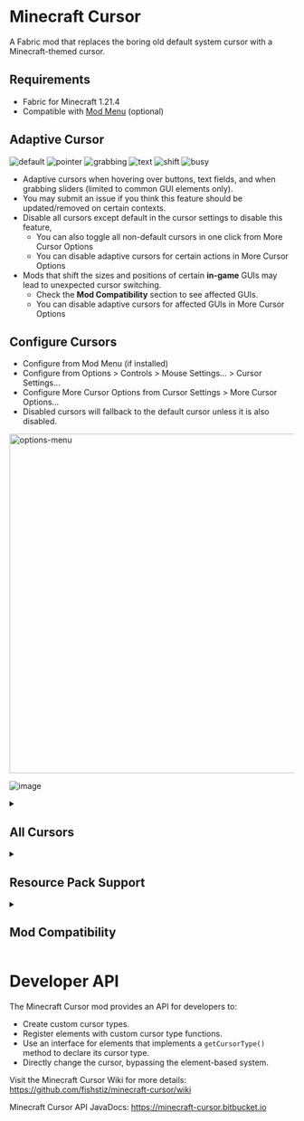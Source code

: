 # Minecraft Cursor

A Fabric mod that replaces the boring old default system cursor with a Minecraft-themed cursor.

## Requirements
- Fabric for Minecraft 1.21.4
- Compatible with [Mod Menu](https://modrinth.com/mod/modmenu) (optional)

## Adaptive Cursor
![default](https://github.com/user-attachments/assets/6c632b54-e284-47a0-8634-f4ba1ef03f29)
![pointer](https://github.com/user-attachments/assets/83a41d81-5a0b-4399-8d70-61ca421117c0)
![grabbing](https://github.com/user-attachments/assets/bdcd6392-a8bb-40af-b2fa-10a465363545)
![text](https://github.com/user-attachments/assets/049fc447-6f3f-4c7a-a0a2-b87d0348c593)
![shift](https://github.com/user-attachments/assets/27f97a5c-be91-45c9-ad5d-91a5e162fb50)
![busy](https://github.com/user-attachments/assets/2b4e338a-7068-4998-8f79-e7ccfc3a97fa)

- Adaptive cursors when hovering over buttons, text fields, and when grabbing sliders (limited to common GUI elements only).
- You may submit an issue if you think this feature should be updated/removed on certain contexts.
- Disable all cursors except default in the cursor settings to disable this feature,
  - You can also toggle all non-default cursors in one click from More Cursor Options
  - You can disable adaptive cursors for certain actions in More Cursor Options
- Mods that shift the sizes and positions of certain **in-game** GUIs may lead to unexpected cursor switching.
  - Check the **Mod Compatibility** section to see affected GUIs.
  - You can disable adaptive cursors for affected GUIs in More Cursor Options

## Configure Cursors
- Configure from Mod Menu (if installed)
- Configure from Options > Controls > Mouse Settings... > Cursor Settings...
- Configure More Cursor Options from Cursor Settings > More Cursor Options...
- Disabled cursors will fallback to the default cursor unless it is also disabled.

<img alt="options-menu" src="https://github.com/user-attachments/assets/6f8ca20a-5950-4d7d-ae0f-9a27996190a6" style="width:600px;"/>  

![image](https://github.com/user-attachments/assets/74d6e272-78ce-4735-8813-ac50a91f3485)

<details>
<summary><h2>All Cursors</h2></summary>
  <table>
    <thead>
      <tr>
        <th>Cursor Name</th>
        <th>Key</th>
        <th>Image</th>
        <th>When it is used</th>
      </tr>
    </thead>
    <tbody>
      <tr>
        <td>Default</td>
        <td><code>default</code></td>
        <td><img src="https://github.com/user-attachments/assets/6c632b54-e284-47a0-8634-f4ba1ef03f29" width="32" alt="default"/></td>
        <td>
          <ul>
            <li>The default cursor.</li>
            <li>If another cursor is disabled.</li>
          </ul>
        </td>
      </tr>
      <tr>
        <td>Pointer</td>
        <td><code>pointer</code></td>
        <td><img src="https://github.com/user-attachments/assets/83a41d81-5a0b-4399-8d70-61ca421117c0" width="32" alt="pointer" /></td>
        <td>
          <span>Hovered over:</span>
          <ul>
            <li>Discoverable <code>PressableWidget</code> elements.</li>
            <li>Inventory slots with item/s.</li>
            <li>Creative inventory tabs.</li>
            <li>Recipe book tabs and recipes.</li>
            <li>Available enchantments in the enchanting table.</li>
            <li>Available stonecutter recipes.</li>
            <li>Available loom patterns.</li>
            <li>Crafter slots.</li>
          </ul>
        </td>
      </tr>
      <tr>
        <td>Text</td>
        <td><code>text</code></td>
        <td><img src="https://github.com/user-attachments/assets/049fc447-6f3f-4c7a-a0a2-b87d0348c593" width="32" alt="text"/></td>
        <td>
          <ul>
            <li>Hovered over discoverable <code>TextFieldWidget</code> elements.</li>
            <li>Hovered inside Book and Quill book.</li>
          </ul>
        </td>
      </tr>
      <tr>
        <td>Grabbing</td>
        <td><code>grabbing</code></td>
        <td><img src="https://github.com/user-attachments/assets/bdcd6392-a8bb-40af-b2fa-10a465363545" width="32" alt="grabbing"/></td>
        <td>
          <ul>
            <li>Grabbing items.</li>
            <li>Dragging the slider in discoverable <code>SliderWidget</code> elements.</li>
          </ul>
        </td>
      </tr>
      <tr>
        <td>Shift</td>
        <td><code>shift</code></td>
        <td><img src="https://github.com/user-attachments/assets/27f97a5c-be91-45c9-ad5d-91a5e162fb50" width="32" alt="shift"/></td>
        <td>
          <span>Shift is pressed and mouse is hovered over:</span>
          <ul>
            <li>Inventory slots with item/s.</li>
            <li>Creative inventory destroy item slot.</li>
            <li>Recipe book recipes.</li>
            <li>Villager trade offers.</li>
          </ul>
        </td>
      </tr>
      <tr>
        <td>Busy</td>
        <td><code>busy</code></td>
        <td><img src="https://github.com/user-attachments/assets/2b4e338a-7068-4998-8f79-e7ccfc3a97fa" width="32" alt="busy"/></td>
        <td>
          <span>In loading screens: </span>
          <ul>
            <li><code>MessageScreen</code></li>
            <li><code>DownloadingTerrainScreen</code></li>
            <li><code>ProgressScreen</code></li>
            <li><code>LevelLoadingScreen</code></li>
          </ul>
        </td>
      </tr>
    </tbody>
  </table>
</details>

<details>
  <summary><h2>Resource Pack Support</h2></summary>
  <h3>Image Format</h3>
  <ul>
    <li>32x32 pixels</li>
    <li>png format</li>
  </ul>

  <h3>File Structure</h3>
  <pre><code>└── minecraft-cursor/
    ├── atlases/
    │   └── cursors.json
    └── textures/
        └── cursors/
            ├── busy.png
            ├── default.png
            ├── grabbing.png
            ├── pointer.png
            ├── shift.png
            └── text.png</code></pre>

  <h3>Custom Configuration</h3>
  <ul>
    <li>Define a custom configuration for your resource pack in <code>atlases/cursors.json</code>.</li>
    <li>Can be overridden by users through the Cursor Settings menu.</li>
    <li>The user's config will reset to the provided config when changing resource packs.</li>
  </ul>

  <p><strong>Example</strong> <code>cursors.json</code>:</p>
  <pre><code>{
  "settings": {
    "default": {
      "xhot": 7,
      "yhot": 3,
      "scale": 0.8
    },
    "pointer": {
      "xhot": 7,
      "yhot": 3,
      "scale": 0.8
    },
    "text": {
      "xhot": 12,
      "yhot": 15,
      "scale": 0.8
    },
    "grabbing": {
      "enabled": false 
    },
    "shift": {
      "xhot": 11,
      "yhot": 3
    }
  }
}</code></pre>

  <p><strong>All Settings:</strong></p>
  <table>
    <thead>
      <tr>
        <th>Key</th>
        <th>Type</th>
        <th>Range</th>
        <th>Default</th>
        <th>Description</th>
      </tr>
    </thead>
    <tbody>
      <tr>
        <td><code>enabled</code></td>
        <td><code>boolean</code></td>
        <td><code>true</code> or <code>false</code></td>
        <td><code>true</code></td>
        <td>Determines whether the cursor type is enabled or not.</td>
      </tr>
      <tr>
        <td><code>scale</code></td>
        <td><code>float</code></td>
        <td><code>0.50</code> - <code>3.00</code> (incrementing by <code>0.05</code>)</td>
        <td><code>1.00</code></td>
        <td>Specifies the scale factor for the cursor type.</td>
      </tr>
      <tr>
        <td><code>xhot</code></td>
        <td><code>int</code></td>
        <td><code>0</code> - <code>31</code></td>
        <td><code>0</code></td>
        <td>Specifies the x hotspot position.</td>
      </tr>
      <tr>
        <td><code>yhot</code></td>
        <td><code>int</code></td>
        <td><code>0</code> - <code>31</code></td>
        <td><code>0</code></td>
        <td>Specifies the y hotspot position.</td>
      </tr>
    </tbody>
  </table>

  <h3>Animated Cursors</h3>
  <ul>
    <li>Create a sprite sheet in PNG format for the cursor type. The sprites will be evaluated from top to bottom.</li>
    <li>Each sprite must be 32x32 pixels as per usual with no gaps in between.</li>
    <li>The first sprite serves as the fallback cursor type when the animation is disabled by the user, or if the animation data does not load.</li>
    <li>Add a <code>.mcmeta</code> file for the cursor type to register the animation and to specify the animation data.</li>
  </ul>
  <p><strong>Example structure:</strong></p>
  <pre><code>└── minecraft-cursor/
    └── textures/
        └── cursors/
            ├── busy.png
            └── busy.png.mcmeta</code></pre>
  <p><strong>The <code>.mcmeta</code> file is in JSON format: </strong></p>
  <table>
    <thead>
      <th>Key</th>
      <th>Type</th>
      <th>Default</th>
      <th>Description</th>
    </thead>
    <tbody>
      <tr>
        <td><code>mode</code></td>
        <td><code>String</code></td>
        <td><code>loop</code></td>
        <td>
          <p>Determines the animation mode.</p>          
          <table>
            <thead>
              <tr><th colspan="2" align="left">Animation Modes</th></tr>
              <tr>
                <th>Name</th>
                <th>Description</th>
              </tr>
            </thead>
            <tbody>
              <tr>
                <td><code>loop</code></td>
                <td>Repeats in a continuous loop. The default mode.</td>
              </tr>
              <tr>
                <td><code>loop_reverse</code></td>
                <td>Repeats in a continuous loop but in reverse.</td>
              </tr>
              <tr>
                <td><code>forwards</code></td>
                <td>Plays the animation and stops at the last frame.</td>
              </tr>
              <tr>
                <td><code>reverse</code></td>
                <td>Plays the animation in reverse and stops at the first frame.</td>
              </tr>
              <tr>
                <td><code>oscillate</code></td>
                <td>Loops back and forth continuously.</td>
              </tr>
              <tr>
                <td><code>random</code></td>
                <td>Randomly selects frames in a loop. Does not repeat the same frame twice.</td>
              </tr>
              <tr>
                <td><code>random_cycle</code></td>
                <td>Randomly selects frames in a loop, cycling through all frames before repeating.</td>
              </tr>
            </tbody>
          </table>
        </td>
      </tr>
      <tr>
        <td><code>frametime</code></td>
        <td><code>int</code></td>
        <td><code>1</code></td>
        <td>The amount of ticks per frame. Minimum value: <code>1</code>.</td>
      </tr>
      <tr>
        <td><code>frames</code></td>
        <td><code>Array</code></td>
        <td><code>null</code></td>
        <td>
          <p>Determines the order and/or time of the frames to be played.</p>
          <ul>
            <li>If this is <code>null</code>, then the frames will be auto-generated based on the sprite sheet and the given <code>timeframe</code>.</li>
            <li>The array element can either be an <code>int</code> or a <code>Frame</code> object.</li>
            <li>An array element of type <code>int</code> specifies the index of the sprite starting from <code>0</code>.</li>
          </ul>
          <table>
            <thead>
              <tr><th colspan="3" align="left">Frame</th><tr>
              <tr>            
                <th>Key</th>
                <th>Type</th>
                <th>Description</th>
              </tr>
            </thead>
            <tbody>
              <tr>
                <td><code>index</code></td>
                <td><code>int</code></td>
                <td>The index of the sprite starting from <code>0</code>.</td>
              </tr>
              <tr>
                <td><code>time</code></td>
                <td><code>int</code></td>
                <td>The amount of ticks before going to the next frame. Minimum value: <code>1</code>.</td>
              </tr>
            </tbody>
          </table>
        </td>
      </tr>
    </tbody>
  </table>
  <p><strong>Example <code>.mcmeta</code> file:</strong></p>
  <pre><code>{
  "mode": "loop",
  "frametime": 1,
  "frames": [{ "index": 0, "time": 2 }, 1, 2, 3, 2]
}    
</code></pre>

</details>

<details>
<summary><h2>Mod Compatibility</h2></summary>
  <h4>
    Widgets are automatically registered by this mod with the following conditions:&nbsp;
  </h4>
  <ul>
    <li>Pointer elements must be an instance of <code>PressableWidget</code>
        or <code>SliderWidget</code>
    </li>
      <ul>
        <li>
          <code>ClickableWidget</code> is not registered as they are not always a button. For example: <code>ScrollableWidget</code> is a subclass of <code>ClickableWidget</code>
        </li>
      </ul>
    <li>Text elements must be an instance of <code>TextFieldWidget</code></li>
    <li>They must be a child of <code>ParentElement</code> (e.g. <code>Screen</code>), 
      accessible through <code>children()</code> method
    </li>
    <li>Container elements must be an instance of <code>ParentElement</code>
      and nested containers must be an instance and child of <code>ParentElement</code>
    </li>
   </ul>
   <h4>GUI "elements" that may be affected from shifting their positions and sizes:</h4>
   <ul>
     <li><code>CreativeInventoryScreen</code> tabs</li>
     <li><code>EnchantmentScreen</code> choices</li>
     <li><code>StonecutterScreen</code> recipes</li>
     <li><code>BookEditScreen</code> book</li>
     <li><code>LoomScreen</code> patterns</li>
     <li><code>AdvancementsScreen</code> tabs</li>
     <li><code>WorldListWidget</code> world icon play button</li>
     <li><code>MultiplayerServerListWidget</code> server icon play button</li>
   </ul>
</details>

# Developer API
The Minecraft Cursor mod provides an API for developers to:
- Create custom cursor types.
- Register elements with custom cursor type functions. 
- Use an interface for elements that implements a `getCursorType()` method to declare its cursor type. 
- Directly change the cursor, bypassing the element-based system.

Visit the Minecraft Cursor Wiki for more details: https://github.com/fishstiz/minecraft-cursor/wiki

Minecraft Cursor API JavaDocs: https://minecraft-cursor.bitbucket.io
